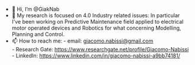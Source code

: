 - 👋 Hi, I’m @GiakNab
- 👀 My research is focused on 4.0 Industry related issues: 
  In particular I've been working on Predictive Maintenance field applied to electrical motor operated devices and
  Robotics for what concerning Modelling, Planning and Control.
- 📫 How to reach me:
      - email: giacomo.nabissi@gmail.com <br>
      - Research Gate: https://www.researchgate.net/profile/Giacomo-Nabissi <br>
      - LinkedIn: https://www.linkedin.com/in/giacomo-nabissi-a9bb74181/ <br>

<!---
GiakNab/GiakNab is a ✨ special ✨ repository because its `README.md` (this file) appears on your GitHub profile.
You can click the Preview link to take a look at your changes.
--->

